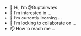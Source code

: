 - 👋 Hi, I’m @Guptairways
- 👀 I’m interested in ...
- 🌱 I’m currently learning ...
- 💞️ I’m looking to collaborate on ...
- 📫 How to reach me ...

<!---
Guptairways/Guptairways is a ✨ special ✨ repository because its `README.md` (this file) appears on your GitHub profile.
You can click the Preview link to take a look at your changes.
--->

